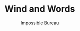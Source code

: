 ---
title: 'Wind and Words'
author: Impossible Bureau
project_image_path: '/images/gallery/wind-and-words.jpg'
external_url: 'http://beta.wind-and-words.com/'
---